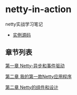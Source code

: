 # netty-in-action

netty实战学习笔记

- [实例源码](https://github.com/normanmaurer/netty-in-action)


## 章节列表

[第一章 Netty-异步和事件驱动](chapter1/src/chapter1.md)

[第二章 我的第一款Netty应用程序](chapter2/src/chapter2.md)

[第二章 Netty的组件和设计](chapter3/src/chapter3.md)